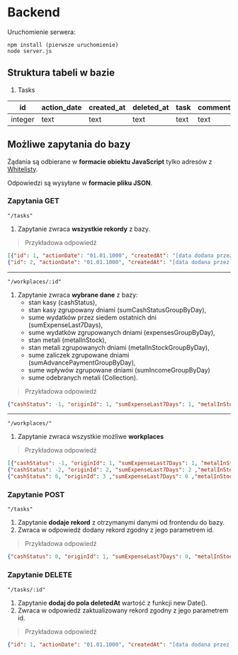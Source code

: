 # Backend
Uruchomienie serwera:
```
npm install (pierwsze uruchomienie)
node server.js
```

## Struktura tabeli w bazie
1. Tasks

| id  | action_date | created_at | deleted_at | task | comment | expense | quantity | metal_type | origin_id |
| --- | ----------- | ---------- | ---------- | ---- | ------- | ------- | -------- | ---------- | --------- |
| integer | text | text | text | text | text | integer | integer | text | integer |

## Możliwe zapytania do bazy

Żądania są odbierane w **formacie obiektu JavaScript** tylko adresów z [Whitelisty](https://github.com/floreq/backend/blob/b32749f18db4208f49e90a45377dd7d3ec826763/server.js#L12).

Odpowiedzi są wysyłane w **formacie pliku JSON**.

### Zapytania GET
`"/tasks"`

1. Zapytanie zwraca **wszystkie rekordy** z bazy.

>Przykładowa odpowiedź
```json
[{"id": 1, "actionDate": "01.01.1000", "createdAt": "[data dodana przez zapytanie POST]", "deletedAt": "[data dodana przez zaptanie DELETE]", "task": "zakup", "comment": "","expense": 0,"quantity": 0,"metalType": "stalowy", "originId": 1},
{"id": 2, "actionDate": "01.01.1000", "createdAt": "[data dodana przez zapytanie POST]", "deletedAt": "", "task": "zakup", "comment": "","expense": 0,"quantity": 0,"metalType": "stalowy", "originId": 1}]
```
---

`"/workplaces/:id"`

1. Zapytanie zwraca **wybrane dane** z bazy:
   - stan kasy (cashStatus),
   - stan kasy zgrupowany dniami (sumCashStatusGroupByDay),
   - sume wydatków przez siedem ostatnich dni (sumExpenseLast7Days),
   - sume wydatków zgrupowanych dniami (expensesGroupByDay),
   - stan metali (metalInStock),
   - stan metali zgrupowanych dniami (metalInStockGroupByDay),
   - sume zaliczek zgrupowane dniami (sumAdvancePaymentGroupByDay),
   - sume wpływów zgrupowane dniami (sumIncomeGroupByDay)
   - sume odebranych metali (Collection).
   
>Przykładowa odpowiedź
```json
{"cashStatus": -1, "originId": 1, "sumExpenseLast7Days": 1, "metalInStock": [{"metalTypeName": "kolorowy", "sumMetalIncome": 0}, {"metalTypeName": "stalowy", "sumMetalIncome": 1}], "expensesGroupByDay": [{"correctDateFormat": "2019-08-04", "actionDate": "04.08.2019", "sumExpenses": 1}], "sumAdvancePaymentGroupByDay":[], "metalInStockGroupByDay":[{"correctDateFormat":"2019-08-04", "actionDate": "04.08.2019", "metalTypeName": "stalowy", "sumMetalInStock": 1}], "sumIncomeGroupByDay":[],"sumCashStatusGroupByDay":[{"correctDateFormat": "2019-08-04", "actionDate": "04.08.2019", "cashStatus": -1}], "sumAverageGroupByDay":[{"correctDateFormat": "2019-08","actionDate":"08.2019", "metalTypeName": "stalowy", "average": 1}]}
```
---

`"/workplaces/"`

1. Zapytanie zwraca wszystkie możliwe **workplaces**

>Przykładowa odpowiedź
```json
[{"cashStatus": -1, "originId": 1, "sumExpenseLast7Days": 1, "metalInStock": [{"metalTypeName": "kolorowy", "sumMetalIncome": 0}, {"metalTypeName": "stalowy", "sumMetalIncome": 1}], "expensesGroupByDay": [{"correctDateFormat": "2019-08-04", "actionDate": "04.08.2019", "sumExpenses": 1}], "sumAdvancePaymentGroupByDay":[], "metalInStockGroupByDay":[{"correctDateFormat":"2019-08-04", "actionDate": "04.08.2019", "metalTypeName": "stalowy", "sumMetalInStock": 1}], "sumIncomeGroupByDay":[],"sumCashStatusGroupByDay":[{"correctDateFormat": "2019-08-04", "actionDate": "04.08.2019", "cashStatus": -1}], "sumAverageGroupByDay":[{"correctDateFormat": "2019-08","actionDate":"08.2019", "metalTypeName": "stalowy", "average": 1}]}, 
{"cashStatus": -2, "originId": 2, "sumExpenseLast7Days": 2 ,"metalInStock": [{"metalTypeName":"kolorowy","sumMetalIncome":3}, {"metalTypeName": "stalowy", "sumMetalIncome": 0}], "expensesGroupByDay": [{"correctDateFormat": "2019-08-03", "actionDate": "03.08.2019", "sumExpenses": 2}], "sumAdvancePaymentGroupByDay": [], "metalInStockGroupByDay": [{"correctDateFormat": "2019-08-03", "actionDate": "03.08.2019", "metalTypeName": "kolorowy", "sumMetalInStock": 3}],"sumIncomeGroupByDay": [],"sumCashStatusGroupByDay":[{"correctDateFormat": "2019-08-03", "actionDate": "03.08.2019", "cashStatus": -2}],"sumAverageGroupByDay":[{"correctDateFormat": "2019-08", "actionDate": "08.2019", "metalTypeName": "kolorowy", "average": 0.7}]}, 
{"cashStatus": 0, "originId": 3 ,"sumExpenseLast7Days": 0 ,"metalInStock": [{"metalTypeName": "kolorowy", "sumMetalIncome": 0}, {"metalTypeName": "stalowy", "sumMetalIncome": 0}], "expensesGroupByDay": [], "sumAdvancePaymentGroupByDay": [], "metalInStockGroupByDay": [], "sumIncomeGroupByDay": [], "sumCashStatusGroupByDay": [], "sumAverageGroupByDay": []}]
```
### Zapytanie POST
`"/tasks"`

1. Zapytanie **dodaje rekord** z otrzymanymi danymi od frontendu do bazy.
2. Zwraca w odpowiedź dodany rekord zgodny z jego parametrem id.

>Przykładowa odpowiedź
```json
{"cashStatus": 0, "originId": 1, "sumExpenseLast7Days": 0, "metalInStock": [{"metalTypeName": "kolorowy", "sumMetalIncome": 0}, {"metalTypeName": "stalowy", "sumMetalIncome": 0}], "expensesGroupByDay": [],"sumAdvancePaymentGroupByDay": [], "metalInStockGroupByDay": [], "sumIncomeGroupByDay": [], "sumCashStatusGroupByDay": []}
```
### Zapytanie DELETE
`"/tasks/:id"`

1. Zapytanie **dodaj do pola deletedAt** wartość z funkcji new Date().
2. Zwraca w odpowiedź zaktualizowany rekord zgodny z jego parametrem id.

>Przykładowa odpowiedź
```json
{"id": 1, "actionDate": "01.01.1000", "createdAt": "[data dodana przez zapytanie POST]", "deletedAt": "[data dodana przez zaptanie DELETE]", "task": "zakup", "comment": "", "expense": 0, "quantity": 0, "metalType": "stalowy", "originId": 1}
```

